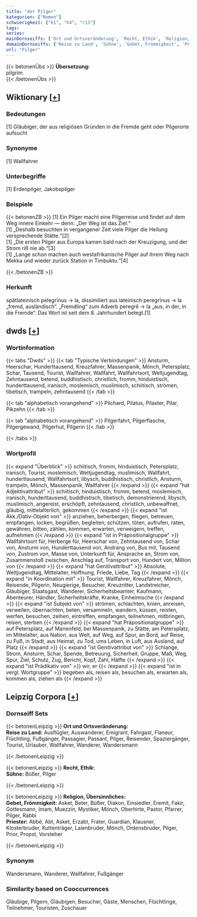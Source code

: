 ```yaml
---
title: "der Pilger"
kategorien: ["Nomen"]
schwierigkeit: ["k1", "h4", "r13"]
tags:
series:
mainDornseiffs: ['Ort und Ortsveränderung', 'Recht, Ethik', 'Religion, Übersinnliches']
domainDornseiffs: ['Reise zu Land', 'Sühne', 'Gebet, Frömmigkeit', 'Priester']
url: "Pilger"
---
```


{{< betonenÜbs >}}
**Übersetzung:**  
pilgrim  
{{< /betonenÜbs >}}

## Wiktionary [[+](https://de.wiktionary.org/wiki/Pilger)]

### Bedeutungen
[1] Gläubiger, der aus religiösen Gründen in die Fremde geht oder Pilgerorte aufsucht  

### Synonyme
[1] Wallfahrer  

### Unterbegriffe
[1] Erdenpilger, Jakobspilger  

### Beispiele
{{< betonenZB >}}
[1] Ein Pilger macht eine Pilgerreise und findet auf dem Weg innere Einkehr — denn: „Der Weg ist das Ziel.“  
[1] „Deshalb besuchten in vergangener Zeit viele Pilger die Heilung versprechende Stätte.“[2]  
[1] „Die ersten Pilger aus Europa kamen bald nach der Kreuzigung, und der Strom riß nie ab.“[3]  
[1] „Lange schon machen auch westafrikanische Pilger auf ihrem Weg nach Mekka und wieder zurück Station in Timbuktu.“[4]  

{{< /betonenZB >}}
### Herkunft
spätlateinisch pelegrīnus → la, dissimiliert aus lateinisch peregrīnus → la „fremd, ausländisch“. „Fremdling“ zum Adverb peregrē → la „aus, in der, in die Fremde“. Das Wort ist seit dem 8. Jahrhundert belegt.[1]  



## dwds [[+](https://www.dwds.de/wb/Pilger)]

### Wortinformation
{{< tabs "Dwds" >}}
{{< tab "Typische Verbindungen" >}}
Ansturm, Heerschar, Hunderttausend, Kreuzfahrer, Massenpanik, Mönch, Petersplatz, Schar, Tausend, Tourist, Wallfahrer, Wallfahrt, Wallfahrtsort, Weltjugendtag, Zehntausend, betend, buddhistisch, christlich, fromm, hinduistisch, hunderttausend, iranisch, moslemisch, muslimisch, schiitisch, strömen, tibetisch, trampeln, zehntausend
{{< /tab >}}

{{< tab "alphabetisch vorangehend" >}}
Pilchard, Pilatus, Pilaster, Pilar, Pikzehn
{{< /tab >}}

{{< tab "alphabetisch vorangehend" >}}
Pilgerfahrt, Pilgerflasche, Pilgergewand, Pilgerhut, Pilgerin
{{< /tab >}}

{{< /tabs >}}

### Wortprofil
{{< expand "Überblick" >}} schiitisch, fromm, hinduistisch, Petersplatz, iranisch, Tourist, moslemisch, Weltjugendtag, muslimisch, Wallfahrt, hunderttausend, Wallfahrtsort, libysch, buddhistisch, christlich, Ansturm, trampeln, Mönch, Massenpanik, Wallfahrer {{< /expand >}}
{{< expand "hat Adjektivattribut" >}} schiitisch, hinduistisch, fromm, betend, moslemisch, iranisch, hunderttausend, buddhistisch, tibetisch, demonstrierend, libysch, muslimisch, angereist, erschöpft, zehntausend, christlich, unbewaffnet, gläubig, mittelalterlich, gekommen {{< /expand >}}
{{< expand "ist Akk./Dativ-Objekt von" >}} anziehen, beherbergen, fliegen, betreuen, empfangen, locken, begrüßen, begleiten, schützen, töten, aufrufen, raten, gewähren, bitten, zählen, kommen, erwarten, verweigern, treffen, aufnehmen {{< /expand >}}
{{< expand "ist in Präpositionalgruppe" >}} Wallfahrtsort für, Herberge für, Heerschar von, Zehntausend von, Schar von, Ansturm von, Hunderttausend von, Andrang von, Bus mit, Tausend von, Zustrom von, Masse von, Unterkunft für, Ansprache an, Strom von, Zusammenstoß zwischen, Anschlag auf, Transport von, Hundert von, Million von {{< /expand >}}
{{< expand "hat Genitivattribut" >}} Absolute, Weltjugendtag, Mittelalter, Hoffnung, Friede, Liebe, Tag {{< /expand >}}
{{< expand "in Koordination mit" >}} Tourist, Wallfahrer, Kreuzfahrer, Mönch, Reisende, Pilgerin, Neugierige, Besucher, Kreuzritter, Landstreicher, Gläubiger, Staatsgast, Wanderer, Sicherheitsbeamter, Kaufmann, Abenteurer, Händler, Sicherheitskräfte, Kranke, Einheimische {{< /expand >}}
{{< expand "ist Subjekt von" >}} strömen, schlachten, knien, anreisen, verweilen, übernachten, beten, versammeln, wandern, küssen, reisten, werfen, besuchen, zeihen, eintreffen, empfangen, teilnehmen, mitbringen, reisen, sterben {{< /expand >}}
{{< expand "hat Präpositionalgruppe" >}} auf Petersplatz, auf Marienfeld, bei Massenpanik, zu Stätte, am Petersplatz, im Mittelalter, aus Nation, aus Welt, auf Weg, auf Spur, an Bord, auf Reise, zu Fuß, in Stadt, aus Heimat, zu Tod, ums Leben, in Luft, aus Ausland, auf Platz {{< /expand >}}
{{< expand "ist Genitivattribut von" >}} Schlange, Strom, Ansturm, Schar, Spende, Betreuung, Sicherheit, Gruppe, Maß, Weg, Spur, Ziel, Schutz, Zug, Bericht, Kopf, Zahl, Hälfte {{< /expand >}}
{{< expand "ist Prädikativ von" >}} wir, er {{< /expand >}}
{{< expand "ist in vergl. Wortgruppe" >}} begeben als, reisen als, besuchen als, erwarten als, kommen als, ziehen als {{< /expand >}}

## Leipzig Corpora [[+](https://corpora.uni-leipzig.de/en/res?word=Pilger&corpusId=deu_newscrawl-public_2018)]

### Dornseiff Sets
{{< betonenLeipzig >}}
**Ort und Ortsveränderung:**  
**Reise zu Land:** Ausflügler, Auswanderer, Emigrant, Fahrgast, Flaneur, Flüchtling, Fußgänger, Passagier, Passant, Pilger, Reisender, Spaziergänger, Tourist, Urlauber, Wallfahrer, Wanderer, Wandersmann  

{{< /betonenLeipzig >}}


{{< betonenLeipzig >}}
**Recht, Ethik:**  
**Sühne:** Büßer, Pilger  

{{< /betonenLeipzig >}}


{{< betonenLeipzig >}}
**Religion, Übersinnliches:**  
**Gebet, Frömmigkeit:** Asket, Beter, Büßer, Diakon, Einsiedler, Eremit, Fakir, Gottesmann, Imam, Muezzin, Mystiker, Mönch, Oberhirte, Pastor, Pfarrer, Pilger, Rabbi  
**Priester:** Abbé, Abt, Asket, Erzabt, Frater, Guardian, Klausner, Klosterbruder, Kuttenträger, Laienbruder, Mönch, Ordensbruder, Pilger, Prior, Propst, Vorsteher  

{{< /betonenLeipzig >}}

### Synonym
Wandersmann, Wanderer, Wallfahrer, Fußgänger


### Similarity based on Cooccurrences
Gläubige, Pilgern, Gläubigen, Besucher, Gäste, Menschen, Flüchtlinge, Teilnehmer, Touristen, Zuschauer


